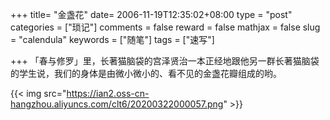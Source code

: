 +++
title= "金盏花"
date= 2006-11-19T12:35:02+08:00
type = "post"
categories = ["琐记"]
comments = false
reward = false
mathjax = false
slug = "calendula"
keywords = ["随笔"]
tags = ["速写"]

+++
「春与修罗」里，长著猫脑袋的宫泽贤治一本正经地跟他另一群长著猫脑袋的学生说，我们的身体是由微小微小的、看不见的金盏花瓣组成的哟。

{{< img src="https://ian2.oss-cn-hangzhou.aliyuncs.com/clt6/20200322000057.png" >}}

<!--more-->
